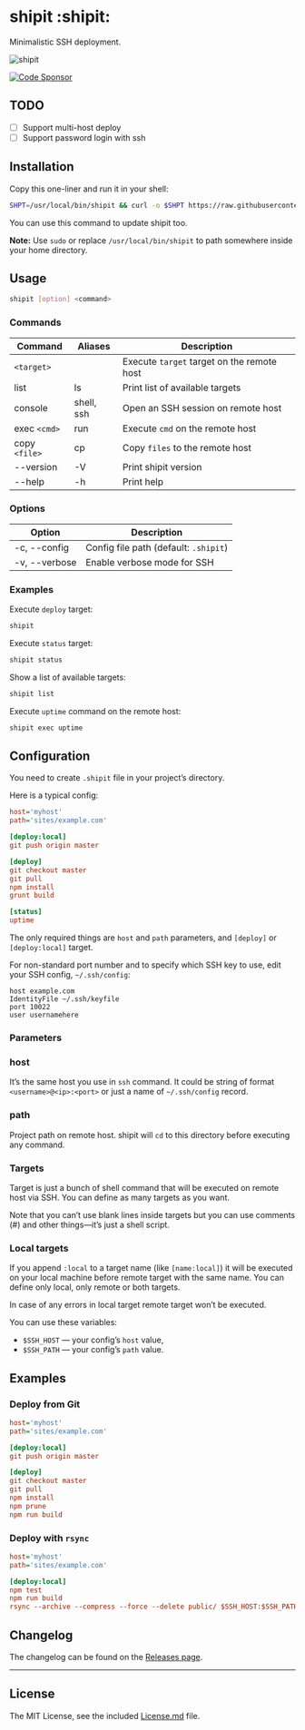 # shipit :shipit:

Minimalistic SSH deployment.

![shipit](https://d3vv6lp55qjaqc.cloudfront.net/items/0c1z211n0b1m3d1g370u/shipit.png)

[![Code Sponsor](https://app.codesponsor.io/embed/Ehc9nFenMsMG6p9KFod8F3df/sapegin/shipit.svg)](https://app.codesponsor.io/link/Ehc9nFenMsMG6p9KFod8F3df/sapegin/shipit)

## TODO

- [ ] Support multi-host deploy
- [ ] Support password login with ssh

## Installation

Copy this one-liner and run it in your shell:

```bash
SHPT=/usr/local/bin/shipit && curl -o $SHPT https://raw.githubusercontent.com/sapegin/shipit/master/bin/shipit && chmod +x $SHPT && unset SHPT
```

You can use this command to update shipit too.

**Note:** Use `sudo` or replace `/usr/local/bin/shipit` to path somewhere inside your home directory.

## Usage

```bash
shipit [option] <command>
```

### Commands

| Command         | Aliases | Description |
| --------------- | ------- | ----------- |
| `<target>`      | | Execute `target` target on the remote host |
| list            | ls | Print list of available targets |
| console         | shell, ssh | Open an SSH session on remote host |
| exec `<cmd>`    | run | Execute `cmd` on the remote host |
| copy `<file>`   | cp | Copy `files` to the remote host |
| --version       | -V | Print shipit version |
| --help          | -h | Print help |

### Options

| Option          | Description |
| --------------- | ----------- |
| -c, --config    | Config file path (default: `.shipit`) |
| -v, --verbose   | Enable verbose mode for SSH |

### Examples

Execute `deploy` target:

```bash
shipit
```

Execute `status` target:

```bash
shipit status
```

Show a list of available targets:

```bash
shipit list
```

Execute `uptime` command on the remote host:

```bash
shipit exec uptime
```

## Configuration

You need to create `.shipit` file in your project’s directory.

Here is a typical config:

```ini
host='myhost'
path='sites/example.com'

[deploy:local]
git push origin master

[deploy]
git checkout master
git pull
npm install
grunt build

[status]
uptime
```

The only required things are `host` and `path` parameters, and `[deploy]` or `[deploy:local]` target.

For non-standard port number and to specify which SSH key to use, edit your SSH config, `~/.ssh/config`:

```
host example.com
IdentityFile ~/.ssh/keyfile
port 10022
user usernamehere
```

### Parameters

### host

It’s the same host you use in `ssh` command. It could be string of format `<username>@<ip>:<port>` or just a name of `~/.ssh/config` record.

### path

Project path on remote host. shipit will `cd` to this directory before executing any command.

### Targets

Target is just a bunch of shell command that will be executed on remote host via SSH. You can define as many targets as you want.

Note that you can’t use blank lines inside targets but you can use comments (#) and other things—it’s just a shell script.

### Local targets

If you append `:local` to a target name (like `[name:local]`) it will be executed on your local machine before remote target with the same name. You can define only local, only remote or both targets.

In case of any errors in local target remote target won’t be executed.

You can use these variables:

* `$SSH_HOST` — your config’s `host` value,
* `$SSH_PATH` — your config’s `path` value.

## Examples

### Deploy from Git

```ini
host='myhost'
path='sites/example.com'

[deploy:local]
git push origin master

[deploy]
git checkout master
git pull
npm install
npm prune
npm run build
```

### Deploy with `rsync`

```ini
host='myhost'
path='sites/example.com'

[deploy:local]
npm test
npm run build
rsync --archive --compress --force --delete public/ $SSH_HOST:$SSH_PATH
```

## Changelog

The changelog can be found on the [Releases page](https://github.com/sapegin/shipit/releases).


---

## License

The MIT License, see the included [License.md](License.md) file.
